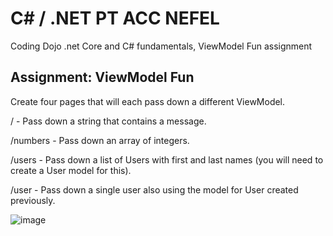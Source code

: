 # C# / .NET PT ACC NEFEL

Coding Dojo .net Core and C# fundamentals, ViewModel Fun assignment

## Assignment: ViewModel Fun
Create four pages that will each pass down a different ViewModel.

/ - Pass down a string that contains a message.

/numbers - Pass down an array of integers.

/users - Pass down a list of Users with first and last names (you will need to create a User model for this).

/user - Pass down a single user also using the model for User created previously.

![image](https://github.com/MradGhassen/.Net-C-/assets/135726295/ce379791-bd71-49fa-ba04-090536403d04)
